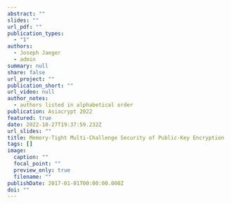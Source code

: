 ```yaml
---
abstract: ""
slides: ""
url_pdf: ""
publication_types:
  - "1"
authors:
  - Joseph Jaeger
  - admin
summary: null
share: false 
url_project: ""
publication_short: ""
url_video: null
author_notes:
  - authors listed in alphabetical order
publication: Asiacrypt 2022
featured: true
date: 2022-10-27T19:37:59.232Z
url_slides: ""
title: Memory-Tight Multi-Challenge Security of Public-Key Encryption
tags: []
image:
  caption: ""
  focal_point: ""
  preview_only: true
  filename: ""
publishDate: 2017-01-01T00:00:00.000Z
doi: ""
---
```

